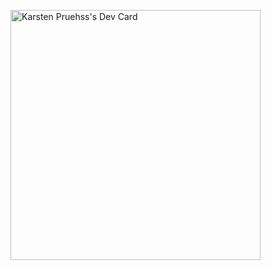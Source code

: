 <a href="https://app.daily.dev/kpruehss"><img src="https://api.daily.dev/devcards/c781a5fb5c174c549d0be0fcc644943e.png?r=lep" width="400" alt="Karsten Pruehss's Dev Card"/></a>
<!--
**kpruehss/kpruehss** is a ✨ _special_ ✨ repository because its `README.md` (this file) appears on your GitHub profile.

Here are some ideas to get you started:

- 🔭 I’m currently working on ...
- 🌱 I’m currently learning ...
- 👯 I’m looking to collaborate on ...
- 🤔 I’m looking for help with ...
- 💬 Ask me about ...
- 📫 How to reach me: ...
- 😄 Pronouns: ...
- ⚡ Fun fact: ...
-->
